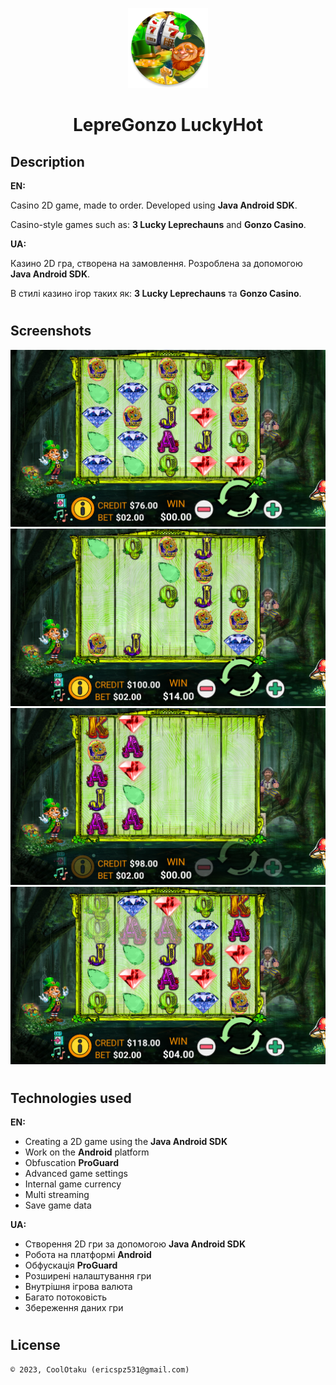<p align="center"><img height="128" src="app/src/main/res/mipmap-xxxhdpi/ic_launcher_round.png"/></p>
<h1 align="center">LepreGonzo LuckyHot</h1>

## Description
<b>EN:</b>

Casino 2D game, made to order. Developed using **Java Android SDK**.

Casino-style games such as: **3 Lucky Leprechauns** and **Gonzo Casino**.

<b>UA:</b>

Казино 2D гра, створена на замовлення. Розроблена за допомогою **Java Android SDK**.

В стилі казино ігор таких як: **3 Lucky Leprechauns** та **Gonzo Casino**. 

#
## Screenshots
<p align="center">
  <img src="screenshots/1.png" height="20%"/>
  <img src="screenshots/2.png" height="20%"/>
  <img src="screenshots/3.png" height="20%"/>
  <img src="screenshots/4.png" height="20%"/>
</p>

#
## Technologies used
<b>EN:</b>
- Creating a 2D game using the **Java Android SDK**
- Work on the **Android** platform
- Obfuscation **ProGuard**
- Advanced game settings
- Internal game currency
- Multi streaming
- Save game data

<b>UA:</b>
- Створення 2D гри за допомогою **Java Android SDK**
- Робота на платформі **Android**
- Обфускація **ProGuard**
- Розширені налаштування гри
- Внутрішня ігрова валюта
- Багато потоковість
- Збереження даних гри

#
## License
```
© 2023, CoolOtaku (ericspz531@gmail.com)
```
